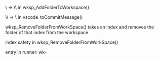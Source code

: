 \ => \\\\ in wksp_AddFolderToWorkspace()

\\\\ => \\ in vscode_toCommitMessage()

wksp_RemoveFolderFromWorkSpace() takes an index and removes the folder of that index from the workspace

index safety in wksp_RemoveFolderFromWorkSpace()

entry in runner: wk-